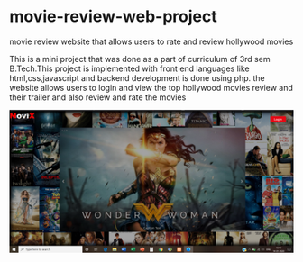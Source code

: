 # movie-review-web-project
movie review website that allows users to rate and review hollywood movies  

This is a mini project that was done as a part of curriculum of 3rd sem B.Tech.This project is implemented with front end languages like html,css,javascript and backend development is done using php. the website allows users to login and view the top hollywood movies review and their trailer and also review and rate the movies

<img src="images/main.png">


